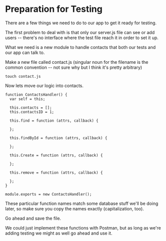 # Preparation for Testing

There are a few things we need to do to our app to get it ready for testing.

The first problem to deal with is that only our server.js file can see or add users -- there's no interface where the test file reach it in order to set it up.

What we need is a new module to handle contacts that both our tests and our app can talk to.

Make a new file called contact.js (singular noun for the filename is the common convention -- not sure why but I think it's pretty arbitrary)

```
touch contact.js
```

Now lets move our logic into contacts.
```
function ContactsHandler() {
  var self = this;

  this.contacts = [];
  this.contactsID = 1;

  this.find = function (attrs, callback) {

  };

  this.findById = function (attrs, callback) {

  };

  this.Create = function (attrs, callback) {

  };

  this.remove = function (attrs, callback) {

  };
}

module.exports = new ContactsHandler();
```

These particular function names match some database stuff we'll be doing later, so make sure you copy the names exactly (capitalization, too).

Go ahead and save the file.  

We could just implement these functions with Postman, but as long as we're adding testing we might as well go ahead and use it.